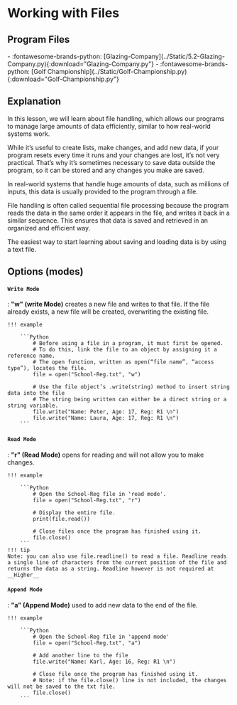 # Working with Files

## Program Files

<div class="grid cards" markdown>
- :fontawesome-brands-python: [Glazing-Company](../Static/5.2-Glazing-Company.py){:download="Glazing-Company.py"}
- :fontawesome-brands-python: [Golf Championship](../Static/Golf-Championship.py){:download="Golf-Championship.py"}
</div>

## Explanation

In this lesson, we will learn about file handling, which allows our programs to manage large amounts of data efficiently, similar to how real-world systems work.

While it’s useful to create lists, make changes, and add new data, if your program resets every time it runs and your changes are lost, it’s not very practical. That’s why it’s sometimes necessary to save data outside the program, so it can be stored and any changes you make are saved.

In real-world systems that handle huge amounts of data, such as millions of inputs, this data is usually provided to the program through a file. 

File handling is often called sequential file processing because the program reads the data in the same order it appears in the file, and writes it back in a similar sequence. This ensures that data is saved and retrieved in an organized and efficient way.

The easiest way to start learning about saving and loading data is by using a text file. 

##  Options (modes)

#### `Write Mode`

:   __"w" (write Mode)__ creates a new file and writes to that file. If the file already exists, a new file will be created, overwriting the existing file.

	!!! example
	
		```Python
			# Before using a file in a program, it must first be opened.
			# To do this, link the file to an object by assigning it a reference name.
			# The open function, written as open(“file name”, “access type”), locates the file. 
			file = open("School-Reg.txt", "w")
			
			# Use the file object’s .write(string) method to insert string data into the file
			# The string being written can either be a direct string or a string variable.
			file.write("Name: Peter, Age: 17, Reg: R1 \n")
			file.write("Name: Laura, Age: 17, Reg: R1 \n")
		```

#### `Read Mode`

:   __"r" (Read Mode)__ opens for reading and will not allow you to make changes.

	!!! example
	
		```Python
			# Open the School-Reg file in 'read mode'. 
			file = open("School-Reg.txt", "r")
			
			# Display the entire file.
			print(file.read())
			
			# Close files once the program has finished using it.
			file.close()
		```
	!!! tip
	Note: you can also use file.readline() to read a file. Readline reads a single line of characters from the current position of the file and returns the data as a string. Readline however is not required at __Higher__

#### `Append Mode`

:   __"a" (Append Mode)__ used to add new data to the end of the file.

	!!! example
	
		```Python
			# Open the School-Reg file in 'append mode'
			file = open("School-Reg.txt", "a")
			
			# Add another line to the file
			file.write("Name: Karl, Age: 16, Reg: R1 \n")
			
			# Close file once the program has finished using it. 
			# Note: if the file.close() line is not included, the changes will not be saved to the txt file.
			file.close()
		```
